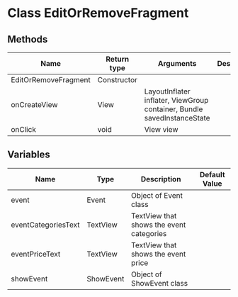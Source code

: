 # Class  EditOrRemoveFragment

## Methods

| Name                   | Return type      | Arguments                                                              | Description     |
| ---------------------- | ---------------- | ---------------------------------------------------------------------- |---------------- |
| EditOrRemoveFragment   | Constructor      |                                                                        |                 |
| onCreateView           | View             | LayoutInflater inflater, ViewGroup container, Bundle savedInstanceState|                 |
| onClick                | void             | View view                                                              |                 |

## Variables

| Name               | Type             | Description                              | Default Value |
| ------------------ | ---------------- | ---------------------------------------- | ------------- |
| event              | Event            | Object of Event class                    |               |
| eventCategoriesText| TextView         | TextView that shows the event categories |               |
| eventPriceText     | TextView         | TextView that shows the event price      |               |
| showEvent          | ShowEvent        | Object of ShowEvent class                |               | 
